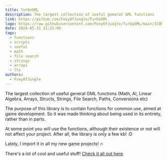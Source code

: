 ```yaml
---
title: TurboGML
description: The largest collection of useful general GML functions
link: https://github.com/FoxyOfJungle/TurboGML
logo: https://raw.githubusercontent.com/FoxyOfJungle/TurboGML/main/ICON.png
date: 2024-05-31 21:21:00
tags:
  - functions
  - scripts
  - useful
  - math
  - file search 
  - strings
  - arrays
  - lts
authors:
  - FoxyOfJungle
---
```


The largest collection of useful general GML functions (Math, AI, Linear Algebra, Arrays, Structs, Strings, File Search, Paths, Conversions etc)

The purpose of this library is to contain functions for common use, aimed at game development. So it was made thinking about being used in its entirety, rather than in parts.

At some point you will use the functions, although their existence or not will not affect your project. After all, the library is only a few kb! :D

Lately, I import it in all my new game projects! 🔥

There's a lot of cool and useful stuff! [Check it all out here](https://github.com/FoxyOfJungle/TurboGML).